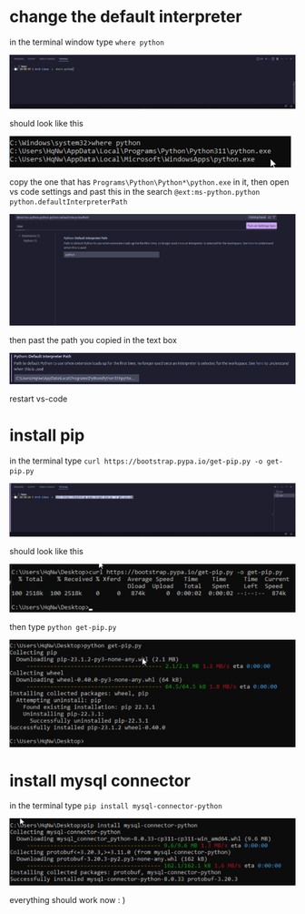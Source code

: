 # change the default interpreter 
in the terminal window type `where python`

![](./images/aa.png)

should look like this 

![](./images/aaa.png)

copy the one that has `Programs\Python\Python*\python.exe`  in it, then open vs code settings and past this in the search `@ext:ms-python.python python.defaultInterpreterPath`

![](./images/aaaa.png)

then past the path you copied in the text box 

![](./images/aaaaa.png)

restart vs-code

# install pip
in the terminal type `curl https://bootstrap.pypa.io/get-pip.py -o get-pip.py`

![](./images/p.png)

should look like this

![](./images/pp.png)

then type `python get-pip.py`

![](./images/ppp.png)

# install mysql connector

in the terminal type `pip install mysql-connector-python`

![](./images/pppp.png)

everything should work now : )

